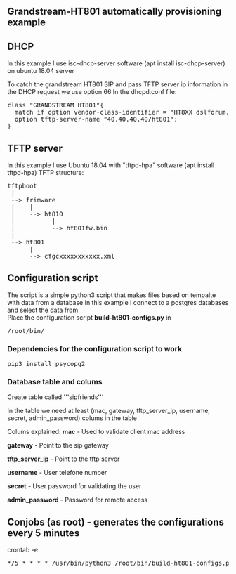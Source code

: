 ## Grandstream-HT801 automatically provisioning example


## DHCP
In this example I use isc-dhcp-server software (apt install isc-dhcp-server) on ubuntu 18.04 server

To catch the grandstream HT801 SIP and pass TFTP server ip information in the DHCP request we use option 66
In the dhcpd.conf file:
<pre>
class "GRANDSTREAM HT801"{
  match if option vendor-class-identifier = "HT8XX dslforum.org";
  option tftp-server-name "40.40.40.40/ht801";
}
</pre>

## TFTP server
In this example I use Ubuntu 18.04 with "tftpd-hpa" software (apt install tftpd-hpa)
TFTP structure:
<pre>
tftpboot
 |
 --> frimware
 |    |
 |    --> ht810
 |          |
 |          --> ht801fw.bin
 |
 --> ht801
      |
      --> cfgcxxxxxxxxxxx.xml
</pre>

## Configuration script
The script is a simple python3 script that makes files based on tempalte with data from a database
In this example I connect to a postgres databases and select the data from  
Place the configuration script **build-ht801-configs.py** in <pre>/root/bin/</pre>

### Dependencies for the configuration script to work
<pre>
pip3 install psycopg2
</pre>

### Database table and colums
Create table called '''sipfriends'''

In the table we need at least (mac, gateway, tftp_server_ip, username, secret, admin_password) colums in the table

Colums explained:
**mac** - Used to validate client mac address

**gateway** - Point to the sip gateway

**tftp_server_ip** - Point to the tftp server

**username** - User telefone number

**secret** - User password for validating the user

**admin_password** - Password for remote access


## Conjobs (as root) - generates the configurations every 5 minutes
crontab -e 
<pre>*/5 * * * * /usr/bin/python3 /root/bin/build-ht801-configs.py</pre>
